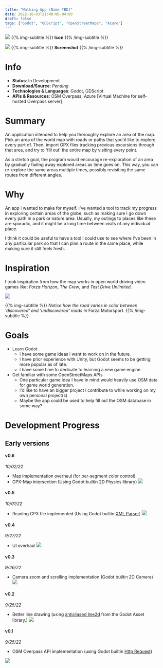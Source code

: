 ```yaml
---
title: "Walking App (Name TBD)"
date: 2022-10-03T21:40:06-04:00
draft: false
tags: ["Godot", "GDScript", "OpenStreetMaps", "Azure"]
---
```


![](./app_icon.png#center)
{{% img-subtitle %}}
**Icon**
{{% /img-subtitle %}}

![](./2022-10-03-22-19-55.png#center)
{{% img-subtitle %}}
**Screenshot**
{{% /img-subtitle %}}

# Info
* **Status**: In Development
* **Download/Source**: *Pending*
* **Technologies & Languages**: Godot, GDScript
* **APIs & Resources**: OSM Overpass, Azure [Virtual Machine for self-hosted Overpass server]

# Summary
An application intended to help you thoroughly explore an area of the map. Pick an area of the world map with roads or paths that you'd like to explore every part of. Then, import GPX files tracking previous excursions through that area, and try to 'fill out' the entire map by visiting every point.

As a stretch goal, the program would encourage re-exploration of an area by gradually fading away explored areas as time goes on. This way, you can re-explore the same areas multiple times, possibly revisiting the same routes from different angles.

# Why
An app I wanted to make for myself. I've wanted a tool to track my progress in exploring certain areas of the globe, such as making sure I go down every path in a park or nature area. Usually, my outings to places like these are sporadic, and it might be a long time between visits of any individual place.

I think it could be useful to have a tool I could use to see where I've been in any particular park so that I can plan a route in the same place, while making sure it still feels fresh.

# Inspiration
I took inspiration from how the map works in open world driving video games like: *Forza Horizon*, *The Crew*, and *Test Drive Unlimited*.

![](./reference.jpg#center)

{{% img-subtitle %}}
*Notice how the road varies in color between 'discovered' and 'undiscovered' roads in* Forza Motorsport.
{{% /img-subtitle %}}

# Goals
* Learn Godot
    * I have some game ideas I want to work on in the future.
    * I have prior experience with Unity, but Godot seems to be getting more popular as of late.
    * I have some time to dedicate to learning a new game engine.
* Get familiar with some OpenStreetMaps APIs
    * One particular game idea I have in mind would heavily use OSM data for game world generation.
    * I'd like to have an bigger project I contribute to while working on my own personal project(s).
    * Maybe the app could be used to help fill out the OSM database in some way?

# Development Progress

## Early versions

#### v0.6
*10/02/22*
* Map implementation overhaul (for per-segment color control)
* GPX-Map intersection (Using Godot builtin 2D Physics library)
![](./2022-10-03-21-30-34.png)

#### v0.5
*10/01/22*
* Reading GPX file implemented (Using Godot builtin [XML Parser](https://docs.godotengine.org/en/3.6/classes/class_xmlparser.html))
![](./2022-10-03-21-30-16.png)

#### v0.4
*9/27/22*
* UI overhaul
![](./2022-10-03-21-29-44.png)

#### v0.3
*9/26/22*
* Camera zoom and scrolling implementation (Godot builtin 2D Camera)
![](./2022-10-03-21-28-57.png)

#### v0.2
*9/25/22*
* Better line drawing (using [antialiased line2d](https://github.com/godot-extended-libraries/godot-antialiased-line2d) from the Godot Asset library.)
![](./2022-10-03-21-27-45.png)

#### v0.1
*9/25/22*
* OSM Overpass API implementation (using Godot builtin [Http Request](https://docs.godotengine.org/en/3.6/tutorials/networking/http_request_class.html))

![](./2022-10-03-21-26-29.png)
